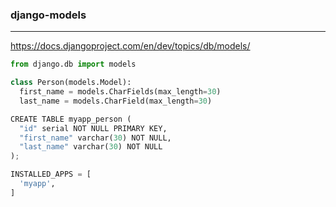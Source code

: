 ### django-models
---
https://docs.djangoproject.com/en/dev/topics/db/models/

```py
from django.db import models

class Person(models.Model):
  first_name = models.CharFields(max_length=30)
  last_name = models.CharField(max_length=30)

CREATE TABLE myapp_person (
  "id" serial NOT NULL PRIMARY KEY,
  "first_name" varchar(30) NOT NULL,
  "last_name" varchar(30) NOT NULL
);

INSTALLED_APPS = [
  'myapp',
]








































```

```
```

```
```


